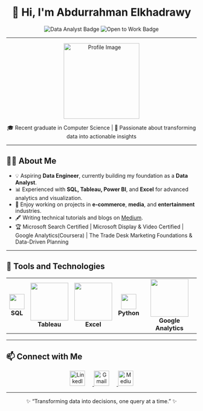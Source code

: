 <!-- README.md -->

<h1 align="center">👋 Hi, I'm Abdurrahman Elkhadrawy</h1>

<p align="center">
  <img src="https://img.shields.io/badge/Data%20Analyst-SQL%20%7C%20Tableau%20%7C%20Power%20BI-blue" alt="Data Analyst Badge">
  <img src="https://img.shields.io/badge/Open%20To-Work-green" alt="Open to Work Badge">
</p>

---

<p align="center">
  <img src="https://i.imgur.com/your-profile-image.png" alt="Profile Image" width="200">
</p>

<p align="center">
  🎓 Recent graduate in Computer Science | 🎯 Passionate about transforming data into actionable insights
</p>

---

<h2>👨‍💻 About Me</h2>

- 💡 Aspiring **Data Engineer**, currently building my foundation as a **Data Analyst**.
- 📊 Experienced with **SQL, Tableau, Power BI**, and **Excel** for advanced analytics and visualization.
- 🌟 Enjoy working on projects in **e-commerce**, **media**, and **entertainment** industries.
- 🖋️ Writing technical tutorials and blogs on [Medium](https://medium.com/data-100).
- 🏆 Microsoft Search Certified | Microsoft Display & Video Certified | Google Analytics(Coursera) | The Trade Desk Marketing Foundations & Data-Driven Planning

---

<h2>🔨 Tools and Technologies</h2>

<table>
  <tr>
    <td align="center"><img src="https://img.icons8.com/color/48/000000/sql.png" width="40" /><br><b>SQL</b></td>
    <td align="center"><img src="https://img.icons8.com/color/48/000000/tableau-software.png" width="100" /><br><b>Tableau</b></td>
    <td align="center"><img src="https://img.icons8.com/color/48/000000/microsoft-excel-2019.png" width="100" /><br><b>Excel</b></td>
    <td align="center"><img src="https://img.icons8.com/color/48/000000/python--v1.png" width="40" /><br><b>Python</b></td>
    <td align="center"><img src="https://img.icons8.com/color/48/000000/google-analytics.png" width="100" /><br><b>Google Analytics</b></td>
  </tr>
</table>

---

<h2>📫 Connect with Me</h2>

<p align="center">
  <a href="https://www.linkedin.com/in/abdurrahmanelkhadrawy" target="_blank">
    <img src="https://img.icons8.com/fluent/48/000000/linkedin.png" alt="LinkedIn" width="40" style="margin-right: 20px;"/>
  </a>
  <a href="mailto:youremail@example.com" target="_blank">
    <img src="https://img.icons8.com/fluent/48/000000/gmail.png" alt="Gmail" width="40" style="margin-right: 20px;"/>
  </a>
  <a href="https://medium.com/data-100" target="_blank">
    <img src="https://img.icons8.com/nolan/64/medium-new.png" alt="Medium" width="40"/>
  </a>
</p>


---

<p align="center">✨ “Transforming data into decisions, one query at a time.” ✨</p>
